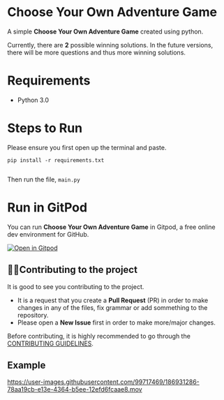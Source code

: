 # Choose Your Own Adventure Game

A simple **Choose Your Own Adventure Game** created using python.

Currently, there are **2** possible winning solutions. In the future versions, there will be more questions and thus more winning solutions.

# Requirements

- Python 3.0

# Steps to Run

Please ensure you first open up the terminal and paste.

```
pip install -r requirements.txt


```

Then run the file, `main.py`

# Run in GitPod

You can run **Choose Your Own Adventure Game** in Gitpod, a free online dev environment for GitHub.

[![Open in Gitpod](https://gitpod.io/button/open-in-gitpod.svg)](https://gitpod.io/#https://github.com/KendallDoesCoding/Choose-Your-Own-Adventure-Game])

<!-- CONTRIBUTING -->

## 💁‍♂️Contributing to the project

It is good to see you contributing to the project.

- It is a request that you create a **Pull Request** (PR) in order to make changes in any of the files, fix grammar or add sommething to the repository.
- Please open a **New Issue** first in order to make more/major changes.

Before contributing, it is highly recommended to go through the [CONTRIBUTING GUIDELINES](./CONTRIBUTING.md).

## Example

https://user-images.githubusercontent.com/99717469/186931286-78aa19cb-e13e-4364-b5ee-12efd6fcaae8.mov
